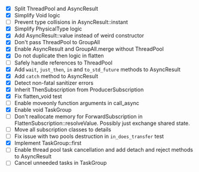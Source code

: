 - [x] Split ThreadPool and AsyncResult
- [x] Simplify Void logic
- [ ] Prevent type collisions in AsyncResult::instant
- [x] Simplify PhysicalType logic
- [x] Add AsyncResult::value instead of weird constructor
- [x] Don't pass ThreadPool to GroupAll
- [x] Enable AsyncResult and GroupAll.merge without ThreadPool
- [x] Do not duplicate then logic in flatten
- [ ] Safely handle references to ThreadPool
- [x] Add `wait`, `just_then`, `in` and `to_std_future` methods to AsyncResult
- [x] Add `catch` method to AsyncResult
- [x] Detect non-fatal sanitizer errors
- [x] Inherit ThenSubscription from ProducerSubscription
- [x] Fix flatten_void test
- [ ] Enable moveonly function arguments in call_async
- [x] Enable void TaskGroup
- [ ] Don't reallocate memory for ForwardSubscription in FlattenSubscription::resolveValue. Possibly just exchange shared state.
- [ ] Move all subscription classes to details
- [ ] Fix issue with two pools destruction in `in_does_transfer` test
- [x] Implement TaskGroup::first
- [ ] Enable thread pool task cancellation and add detach and reject methods to AsyncResult
- [ ] Cancel unneeded tasks in TaskGroup
